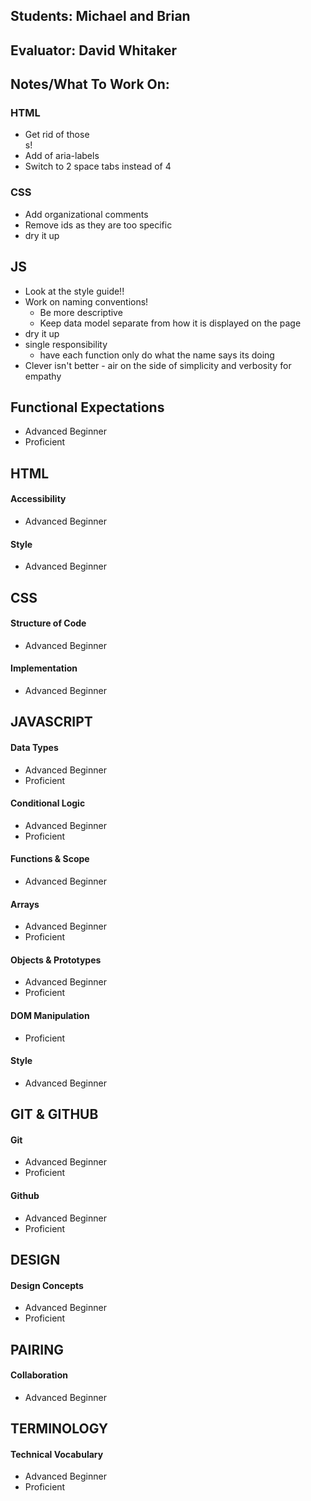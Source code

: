 ## Students: Michael and Brian
## Evaluator: David Whitaker
## Notes/What To Work On:

### HTML

* Get rid of those <br>s! 
* Add of aria-labels
* Switch to 2 space tabs instead of 4

### CSS

* Add organizational comments
* Remove ids as they are too specific
* dry it up

## JS

* Look at the style guide!!
* Work on naming conventions!
  * Be more descriptive
  * Keep data model separate from how it is displayed on the page
* dry it up
* single responsibility
  * have each function only do what the name says its doing
* Clever isn't better - air on the side of simplicity and verbosity for empathy

## Functional Expectations

* Advanced Beginner  
* Proficient  

## HTML

#### Accessibility

* Advanced Beginner  

#### Style

* Advanced Beginner  

## CSS

#### Structure of Code

* Advanced Beginner  

#### Implementation

* Advanced Beginner  

## JAVASCRIPT

#### Data Types

* Advanced Beginner  
* Proficient  

#### Conditional Logic

* Advanced Beginner  
* Proficient  

#### Functions & Scope

* Advanced Beginner  

#### Arrays

* Advanced Beginner  
* Proficient  

#### Objects & Prototypes

* Advanced Beginner  
* Proficient  

#### DOM Manipulation

* Proficient  

#### Style

* Advanced Beginner  

## GIT & GITHUB

#### Git

* Advanced Beginner  
* Proficient  

#### Github

* Advanced Beginner  
* Proficient  

## DESIGN

#### Design Concepts

* Advanced Beginner  
* Proficient  

## PAIRING

#### Collaboration

* Advanced Beginner  

## TERMINOLOGY

#### Technical Vocabulary

* Advanced Beginner
* Proficient

